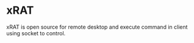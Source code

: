 # xRAT
xRAT is open source for remote desktop and execute command in client using socket to control. 

